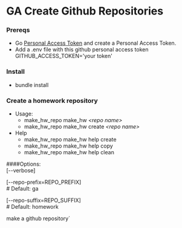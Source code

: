 # GA Create Github Repositories

### Prereqs
- Go [Personal Access Token](http://github.com/settings/applications) and create a Personal Access Token. 
- Add a .env file with this github personal access token
	GITHUB_ACCESS_TOKEN='your token'

### Install
- bundle install

### Create a homework repository
- Usage:                                                                                                                                 
  - make_hw_repo make_hw *\<repo name\>*
  - make_hw_repo make_hw create *\<repo name\>*
- Help 
	- make_hw_repo make_hw help create
	- make_hw_repo make_hw help copy
	- make_hw_repo make_hw help clean

                                                                                                                                       
####Options:                                                                                                                               
  [--verbose]                                                                                                                          

  [--repo-prefix=REPO_PREFIX]                                                                                                          
                               # Default: ga                                                                                           

  [--repo-suffix=REPO_SUFFIX]                                                                                                          
                               # Default: homework                                                                                     
                                                                                                                                       

make a github repository`

